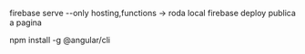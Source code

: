 firebase serve --only hosting,functions  -> roda local
firebase deploy publica a pagina

npm install -g @angular/cli